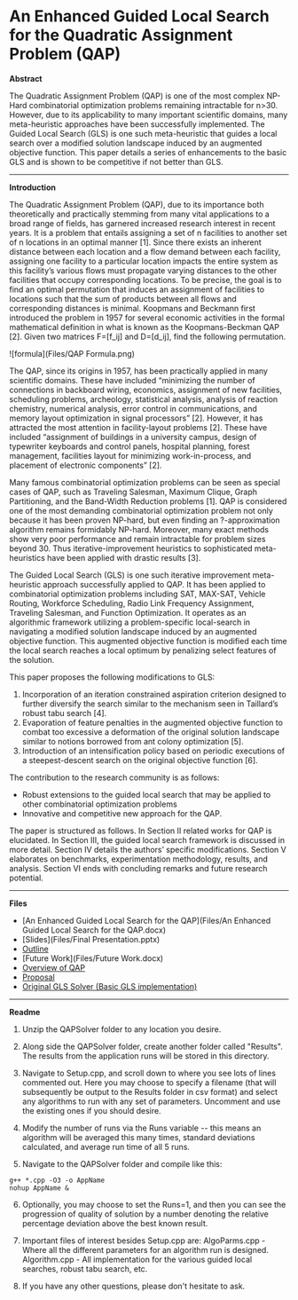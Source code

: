 An Enhanced Guided Local Search for the Quadratic Assignment Problem (QAP)
===================

**Abstract**

The Quadratic Assignment Problem (QAP) is one of the most complex NP-Hard combinatorial optimization problems remaining intractable for n>30. However, due to its applicability to many important scientific domains, many meta-heuristic approaches have been successfully implemented. The Guided Local Search (GLS) is one such meta-heuristic that guides a local search over a modified solution landscape induced by an augmented objective function. This paper details a series of enhancements to the basic GLS and is shown to be competitive if not better than GLS.

---

**Introduction**

The Quadratic Assignment Problem (QAP), due to its importance both theoretically and practically stemming from many vital applications to a broad range of fields, has garnered increased research interest in recent years.  It is a problem that entails assigning a set of n facilities to another set of n locations in an optimal manner [1].  Since there exists an inherent distance between each location and a flow demand between each facility, assigning one facility to a particular location impacts the entire system as this facility’s various flows must propagate varying distances to the other facilities that occupy corresponding locations.  To be precise, the goal is to find an optimal permutation that induces an assignment of facilities to locations such that the sum of products between all flows and corresponding distances is minimal.  Koopmans and Beckmann first introduced the problem in 1957 for several economic activities in the formal mathematical definition in what is known as the Koopmans-Beckman QAP [2]. Given two matrices F=[f_ij] and D=[d_ij], find the following permutation. 

   ![formula](Files/QAP Formula.png)   
 
The QAP, since its origins in 1957, has been practically applied in many scientific domains.  These have included “minimizing the number of connections in backboard wiring, economics, assignment of new facilities, scheduling problems, archeology, statistical analysis, analysis of reaction chemistry, numerical analysis, error control in communications, and memory layout optimization in signal processors” [2].  However, it has attracted the most attention in facility-layout problems [2].  These have included “assignment of buildings in a university campus, design of typewriter keyboards and control panels, hospital planning, forest management, facilities layout for minimizing work-in-process, and placement of electronic components” [2].   
       
Many famous combinatorial optimization problems can be seen as special cases of QAP, such as Traveling Salesman, Maximum Clique, Graph Partitioning, and the Band-Width Reduction problems [1].  QAP is considered one of the most demanding combinatorial optimization problem not only because it has been proven NP-hard, but even finding an ?-approximation algorithm remains formidably NP-hard.  Moreover, many exact methods show very poor performance and remain intractable for problem sizes beyond 30. Thus iterative-improvement heuristics to sophisticated meta-heuristics have been applied with drastic results [3].

The Guided Local Search (GLS) is one such iterative improvement meta-heuristic approach successfully applied to QAP.  It has been applied to combinatorial optimization problems including SAT, MAX-SAT, Vehicle Routing, Workforce Scheduling, Radio Link Frequency Assignment, Traveling Salesman, and Function Optimization.  It operates as an algorithmic framework utilizing a problem-specific local-search in navigating a modified solution landscape induced by an augmented objective function.  This augmented objective function is modified each time the local search reaches a local optimum by penalizing select features of the solution.  

This paper proposes the following modifications to GLS:
1. Incorporation of an iteration constrained aspiration criterion designed to further diversify the search similar to the mechanism seen in Taillard’s robust tabu search [4].
2. Evaporation of feature penalties in the augmented objective function to combat too excessive a deformation of the original solution landscape similar to notions borrowed from ant colony optimization [5].
3. Introduction of an intensification policy based on periodic executions of a steepest-descent search on the original objective function [6].  

The contribution to the research community is as follows:
* Robust extensions to the guided local search that may be applied to other combinatorial optimization problems
* Innovative and competitive new approach for the QAP.

The paper is structured as follows. In Section II related works for QAP is elucidated.  In Section III, the guided local search framework is discussed in more detail.  Section IV details the authors’ specific modifications. Section V elaborates on benchmarks, experimentation methodology, results, and analysis.  Section VI ends with concluding remarks and future research potential.  

---

**Files**

- [An Enhanced Guided Local Search for the QAP](Files/An Enhanced Guided Local Search for the QAP.docx)
- [Slides](Files/Final Presentation.pptx)
- [Outline](Files/Outline.docx)
- [Future Work](Files/Future Work.docx)
- [Overview of QAP](Files/Introduction.pptx)
- [Proposal](Files/Proposal.docx)
- [Original GLS Solver (Basic GLS implementation)](Files/OriginalGlsSolver.7z)

---

**Readme**

1.  Unzip the QAPSolver folder to any location you desire.

2.  Along side the QAPSolver folder, create another folder called "Results".  The results from the application runs will be stored in this directory. 

3.  Navigate to Setup.cpp, and scroll down to where you see lots of lines commented out.  Here you may choose to specify a filename (that will subsequently be output to the Results folder in csv format) and select any algorithms to run with any set of parameters.  Uncomment and use the existing ones if you should desire. 

4.  Modify the number of runs via the Runs variable -- this means an algorithm will be averaged this many times, standard deviations calculated, and average run time of all 5 runs. 

5.  Navigate to the QAPSolver folder and compile like this:

```
g++ *.cpp -O3 -o AppName
nohup AppName &
```

6.  Optionally, you may choose to set the Runs=1, and then you can see the progression of quality of solution by a number denoting the relative percentage deviation above the best known result.  

7.  Important files of interest besides Setup.cpp are:  AlgoParms.cpp - Where all the different parameters for an algorithm run is designed.  Algorithm.cpp - All implementation for the various guided local searches, robust tabu search, etc.  

8.  If you have any other questions, please don't hesitate to ask.   
       



